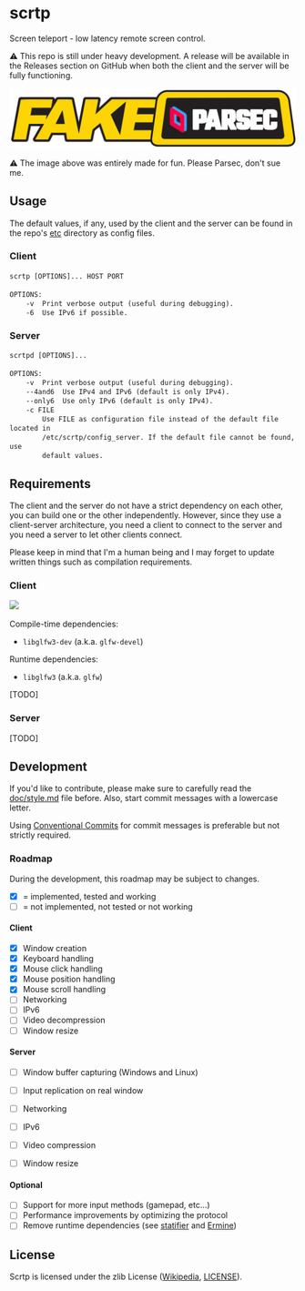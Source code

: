 # scrtp

Screen teleport - low latency remote screen control.

⚠ This repo is still under heavy development. A release will be available in the
Releases section on GitHub when both the client and the server will be fully
functioning.

![fake parsec logo](img/fake_parsec_logo.png)

⚠ The image above was entirely made for fun. Please Parsec, don't sue me.

## Usage

The default values, if any, used by the client and the server can be found in
the repo's [etc](etc/) directory as config files.

### Client

```
scrtp [OPTIONS]... HOST PORT

OPTIONS:
    -v  Print verbose output (useful during debugging).
    -6  Use IPv6 if possible.
```

### Server

```
scrtpd [OPTIONS]...

OPTIONS:
    -v  Print verbose output (useful during debugging).
    --4and6  Use IPv4 and IPv6 (default is only IPv4).
    --only6  Use only IPv6 (default is only IPv4).
    -c FILE
        Use FILE as configuration file instead of the default file located in
        /etc/scrtp/config_server. If the default file cannot be found, use
        default values.
```

## Requirements

The client and the server do not have a strict dependency on each other, you can
build one or the other independently. However, since they use a client-server
architecture, you need a client to connect to the server and you need a server
to let other clients connect.

Please keep in mind that I'm a human being and I may forget to update written
things such as compilation requirements.

### Client

![](https://img.shields.io/github/workflow/status/EdoardoLaGreca/scrtp/client-scrtp)

Compile-time dependencies:
 - `libglfw3-dev` (a.k.a. `glfw-devel`)

Runtime dependencies:
 - `libglfw3` (a.k.a. `glfw`)

[TODO]

### Server

[TODO]

## Development

If you'd like to contribute, please make sure to carefully read the
[doc/style.md](doc/style.md) file before. Also, start commit messages with a
lowercase letter.

Using [Conventional Commits](https://www.conventionalcommits.org) for commit
messages is preferable but not strictly required.

### Roadmap

During the development, this roadmap may be subject to changes.

- [x] = implemented, tested and working
- [ ] = not implemented, not tested or not working

#### Client

 - [x] Window creation
 - [x] Keyboard handling
 - [x] Mouse click handling
 - [x] Mouse position handling
 - [x] Mouse scroll handling
 - [ ] Networking
 - [ ] IPv6
 - [ ] Video decompression
 - [ ] Window resize

#### Server

 - [ ] Window buffer capturing (Windows and Linux)
 - [ ] Input replication on real window
 - [ ] Networking
 - [ ] IPv6
 - [ ] Video compression
 - [ ] Window resize


#### Optional

 - [ ] Support for more input methods (gamepad, etc...)
 - [ ] Performance improvements by optimizing the protocol
 - [ ] Remove runtime dependencies (see
       [statifier](http://statifier.sourceforge.net/) and
       [Ermine](http://www.magicermine.com/))

## License

Scrtp is licensed under the zlib License
([Wikipedia](https://en.wikipedia.org/wiki/Zlib_License), [LICENSE](LICENSE)).
